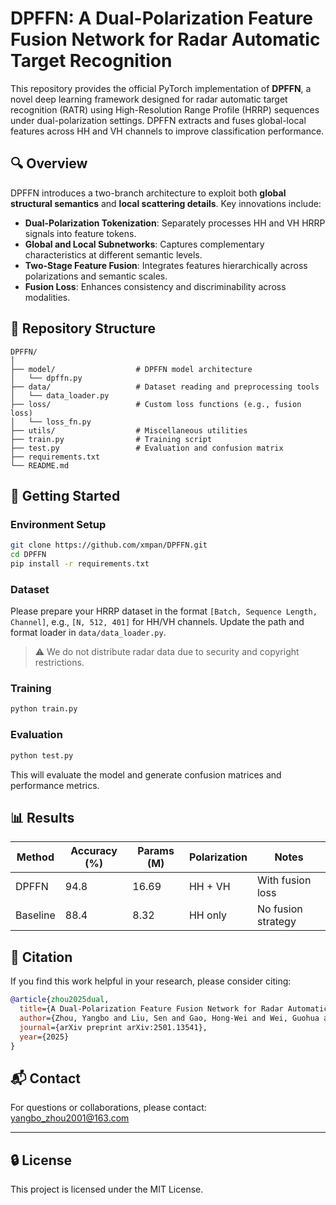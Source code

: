 # DPFFN: A Dual-Polarization Feature Fusion Network for Radar Automatic Target Recognition

This repository provides the official PyTorch implementation of **DPFFN**, a novel deep learning framework designed for radar automatic target recognition (RATR) using High-Resolution Range Profile (HRRP) sequences under dual-polarization settings. DPFFN extracts and fuses global-local features across HH and VH channels to improve classification performance.

## 🔍 Overview

DPFFN introduces a two-branch architecture to exploit both **global structural semantics** and **local scattering details**. Key innovations include:

- **Dual-Polarization Tokenization**: Separately processes HH and VH HRRP signals into feature tokens.
- **Global and Local Subnetworks**: Captures complementary characteristics at different semantic levels.
- **Two-Stage Feature Fusion**: Integrates features hierarchically across polarizations and semantic scales.
- **Fusion Loss**: Enhances consistency and discriminability across modalities.

<!-- If available, include a network diagram here -->
<!-- 
<p align="center">
  <img src="assets/framework.png" alt="DPFFN Framework" width="80%">
</p> 
-->

## 📁 Repository Structure

```
DPFFN/
│
├── model/                  # DPFFN model architecture
│   └── dpffn.py
├── data/                   # Dataset reading and preprocessing tools
│   └── data_loader.py
├── loss/                   # Custom loss functions (e.g., fusion loss)
│   └── loss_fn.py
├── utils/                  # Miscellaneous utilities
├── train.py                # Training script
├── test.py                 # Evaluation and confusion matrix
├── requirements.txt
└── README.md
```

## 🚀 Getting Started

### Environment Setup

```bash
git clone https://github.com/xmpan/DPFFN.git
cd DPFFN
pip install -r requirements.txt
```

### Dataset

Please prepare your HRRP dataset in the format `[Batch, Sequence Length, Channel]`, e.g., `[N, 512, 401]` for HH/VH channels. Update the path and format loader in `data/data_loader.py`.

> ⚠️ We do not distribute radar data due to security and copyright restrictions.

### Training

```bash
python train.py
```

### Evaluation

```bash
python test.py
```

This will evaluate the model and generate confusion matrices and performance metrics.

## 📊 Results

| Method    | Accuracy (%) | Params (M) | Polarization | Notes                |
|-----------|--------------|------------|--------------|----------------------|
| DPFFN     | 94.8         | 16.69        | HH + VH      | With fusion loss     |
| Baseline  | 88.4         | 8.32        | HH only      | No fusion strategy   |

## 📄 Citation

If you find this work helpful in your research, please consider citing:

```bibtex
@article{zhou2025dual,
  title={A Dual-Polarization Feature Fusion Network for Radar Automatic Target Recognition Based On HRRP Sequence},
  author={Zhou, Yangbo and Liu, Sen and Gao, Hong-Wei and Wei, Guohua and Wang, Xiaoqing and Pan, Xiao-Min and others},
  journal={arXiv preprint arXiv:2501.13541},
  year={2025}
}
```

## 📬 Contact

For questions or collaborations, please contact:  
[yangbo_zhou2001@163.com](mailto:yangbo_zhou2001@163.com)

---

## 🔒 License

This project is licensed under the MIT License.
